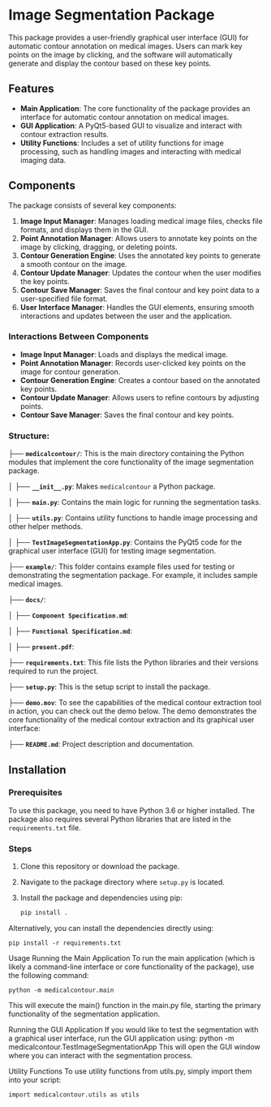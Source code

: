 
# Image Segmentation Package

This package provides a user-friendly graphical user interface (GUI) for automatic contour annotation on medical images. Users can mark key points on the image by clicking, and the software will automatically generate and display the contour based on these key points.

## Features

- **Main Application**: The core functionality of the package provides an interface for automatic contour annotation on medical images.
- **GUI Application**: A PyQt5-based GUI to visualize and interact with contour extraction results.
- **Utility Functions**: Includes a set of utility functions for image processing, such as handling images and interacting with medical imaging data.

## Components

The package consists of several key components:

1. **Image Input Manager**: Manages loading medical image files, checks file formats, and displays them in the GUI.
2. **Point Annotation Manager**: Allows users to annotate key points on the image by clicking, dragging, or deleting points.
3. **Contour Generation Engine**: Uses the annotated key points to generate a smooth contour on the image.
4. **Contour Update Manager**: Updates the contour when the user modifies the key points.
5. **Contour Save Manager**: Saves the final contour and key point data to a user-specified file format.
6. **User Interface Manager**: Handles the GUI elements, ensuring smooth interactions and updates between the user and the application.

### Interactions Between Components

- **Image Input Manager**: Loads and displays the medical image.
- **Point Annotation Manager**: Records user-clicked key points on the image for contour generation.
- **Contour Generation Engine**: Creates a contour based on the annotated key points.
- **Contour Update Manager**: Allows users to refine contours by adjusting points.
- **Contour Save Manager**: Saves the final contour and key points.


### Structure:
├──  **`medicalcontour/`**: This is the main directory containing the Python modules that implement the core functionality of the image segmentation package.

│ ├── **`__init__.py`**: Makes `medicalcontour` a Python package.

│ ├── **`main.py`**: Contains the main logic for running the segmentation tasks.

│ ├── **`utils.py`**: Contains utility functions to handle image processing and other helper methods.

│ ├── **`TestImageSegmentationApp.py`**: Contains the PyQt5 code for the graphical user interface (GUI) for testing image segmentation.

├──  **`example/`**: This folder contains example files used for testing or demonstrating the segmentation package. For example, it includes sample medical images.

├──  **`docs/`**:

│ ├── **`Component Specification.md`**:

│ ├── **`Functional Specification.md`**:

│ ├── **`present.pdf`**:

├── **`requirements.txt`**: This file lists the Python libraries and their versions required to run the project.

├── **`setup.py`**: This is the setup script to install the package.

├── **`demo.mov`**: To see the capabilities of the medical contour extraction tool in action, you can check out the demo below. The demo demonstrates the core functionality of the medical contour extraction and its graphical user interface:

├── **`README.md`**: Project description and documentation.

<!-- medicalcontour/ 
├── medicalcontour/ # Main package folder 
│ ├── init.py # Package initialization file 

│ ├── main.py # Main application file 

│ ├── utils.py # Utility functions 

│ └── TestImageSegmentationApp.py # GUI application code

├── example/ # Example images or data 
│ ├──slice.png
│ ├── volume-2.nii.gz # Example medical image 
├── requirements.txt # Project dependencies 
├── setup.py # Installation script 
├── README.md # Project description and documentation  -->



## Installation

### Prerequisites

To use this package, you need to have Python 3.6 or higher installed. The package also requires several Python libraries that are listed in the `requirements.txt` file.

### Steps

1. Clone this repository or download the package.
2. Navigate to the package directory where `setup.py` is located.
3. Install the package and dependencies using pip:

   ```bash
   pip install .


Alternatively, you can install the dependencies directly using:
    
    pip install -r requirements.txt

Usage
Running the Main Application
To run the main application (which is likely a command-line interface or core functionality of the package), use the following command:

    python -m medicalcontour.main

This will execute the main() function in the main.py file, starting the primary functionality of the segmentation application.

Running the GUI Application
If you would like to test the segmentation with a graphical user interface, run the GUI application using:
    python -m medicalcontour.TestImageSegmentationApp
This will open the GUI window where you can interact with the segmentation process.

Utility Functions
To use utility functions from utils.py, simply import them into your script:

    import medicalcontour.utils as utils


